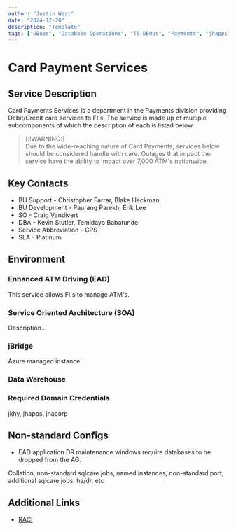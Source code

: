 ```yaml
---
author: "Justin West"
date: "2024-12-20"
description: "Template"
tags: ["DBops", "Database Operations", "TS-DBOps", "Payments", "jhapps", "azure", "on-prem"]
---
```


# Card Payment Services

## Service Description
Card Payments Services is a department in the Payments division providing Debit/Credit card services to FI's.  The service is made up of multiple subcomponents of which the description of each is listed below.

> [:!WARNING:]  
> Due to the wide-reaching nature of Card Payments, services below should be considered handle with care.  Outages that impact the service have the ability to impact over 7,000 ATM's nationwide.

## Key Contacts

* BU Support - Christopher Farrar, Blake Heckman
* BU Development - Paurang Parekh; Erik Lee
* SO - Craig Vandivert
* DBA - Kevin Stutler, Temidayo Babatunde
* Service Abbreviation - CPS
* SLA - Platinum


## Environment

### Enhanced ATM Driving (EAD)
This service allows FI's to manage ATM's.

### Service Oriented Architecture (SOA)
Description...

### jBridge
Azure managed instance.  

### Data Warehouse

### Required Domain Credentials
jkhy, jhapps, jhacorp


## Non-standard Configs

* EAD application DR maintenance windows require databases to be dropped from the AG.


Collation, non-standard sqlcare jobs, named instances, non-standard port, additional sqlcare jobs, ha/dr, etc

## Additional Links
* [RACI](Link)








